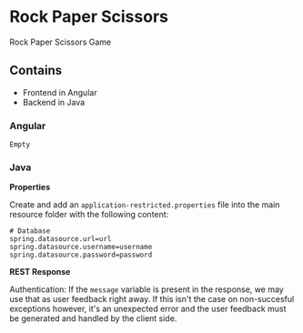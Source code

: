 # Rock Paper Scissors
Rock Paper Scissors Game

## Contains

- Frontend in Angular
- Backend in Java

### Angular

`Empty`

### Java

**Properties**

Create and add an `application-restricted.properties` file into the main resource folder with the following content:

```
# Database
spring.datasource.url=url
spring.datasource.username=username
spring.datasource.password=password
```

**REST Response**

Authentication: If the `message` variable is present in the response, we may use that as user feedback right away. If this isn't the case on non-succesful exceptions however, it's an unexpected error and the user feedback must be generated and handled by the client side.
